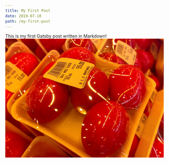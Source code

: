 ```yaml
---
title: My First Post
date: 2019-07-10
path: /my-first-post
---
```

This is my first Gatsby post written in Markdown!  
![Chinese Salty Egg](./salty_egg.jpg)